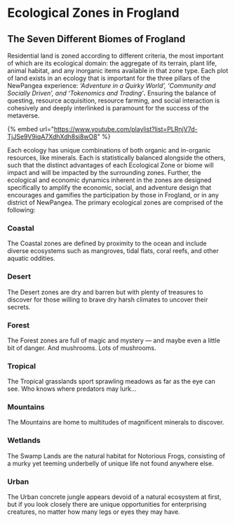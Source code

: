 # Ecological Zones in Frogland

## The Seven Different Biomes of Frogland

Residential land is zoned according to different criteria, the most important of which are its ecological domain: the aggregate of its terrain, plant life, animal habitat, and any inorganic items available in that zone type. Each plot of land exists in an ecology that is important for the three pillars of the NewPangea experience: _‘Adventure in a Quirky World’, ‘Community and Socially Driven’, and ‘Tokenomics and Trading’_**.** Ensuring the balance of questing, resource acquisition, resource farming, and social interaction is cohesively and deeply interlinked is paramount for the success of the metaverse.

{% embed url="https://www.youtube.com/playlist?list=PLRnjV7d-TjJSe9V9iqA7XdhXdh8si8wO8" %}

Each ecology has unique combinations of both organic and in-organic resources, like minerals. Each is statistically balanced alongside the others, such that the distinct advantages of each Ecological Zone or biome will impact and will be impacted by the surrounding zones. Further, the ecological and economic dynamics inherent in the zones are designed specifically to amplify the economic, social, and adventure design that encourages and gamifies the participation by those in Frogland, or in any district of NewPangea. The primary ecological zones are comprised of the following:

### **Coastal**

The Coastal zones are defined by proximity to the ocean and include diverse ecosystems such as mangroves, tidal flats, coral reefs, and other aquatic oddities.

### **Desert**

The Desert zones are dry and barren but with plenty of treasures to discover for those willing to brave dry harsh climates to uncover their secrets.

### **Forest**

The Forest zones are full of magic and mystery — and maybe even a little bit of danger. And mushrooms. Lots of mushrooms.

### **Tropical**

The Tropical grasslands sport sprawling meadows as far as the eye can see. Who knows where predators may lurk…

### **Mountains**

The Mountains are home to multitudes of magnificent minerals to discover.

### **Wetlands**

The Swamp Lands are the natural habitat for Notorious Frogs, consisting of a murky yet teeming underbelly of unique life not found anywhere else.

### **Urban**

The Urban concrete jungle appears devoid of a natural ecosystem at first, but if you look closely there are unique opportunities for enterprising creatures, no matter how many legs or eyes they may have.
